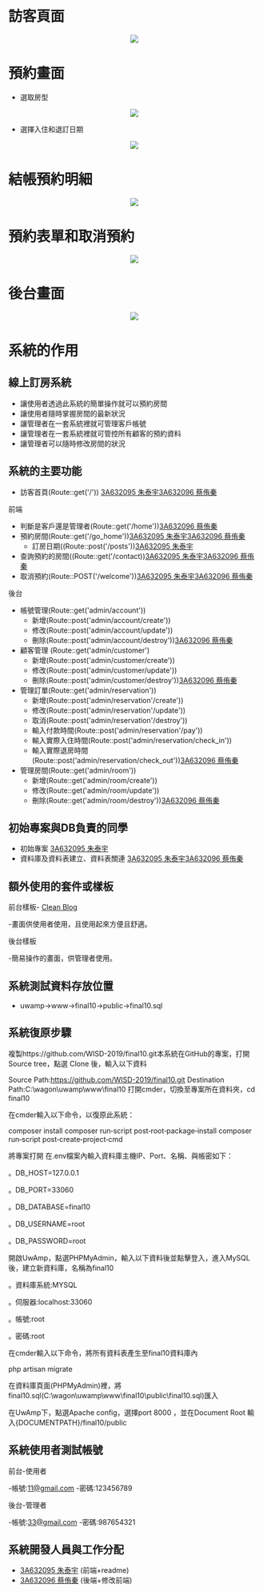 # 訪客頁面
<p align="center"><img src=https://i.imgur.com/SZQJTpj.png ></p>

# 預約畫面
- 選取房型
<p align="center"><img src=https://i.imgur.com/1kXA5LG.png ></p>

- 選擇入住和退訂日期
<p align="center"><img src=https://i.imgur.com/ZKZqsNU.png ></p>

# 結帳預約明細
<p align="center"><img src=https://i.imgur.com/RwnI12A.png ></p>

# 預約表單和取消預約
<p align="center"><img src=https://i.imgur.com/AgJMacw.png ></p>

# 後台畫面
<p align="center"><img src=https://i.imgur.com/7WAo9sd.png ></p>



# 系統的作用

## 線上訂房系統

- 讓使用者透過此系統的簡單操作就可以預約房間
- 讓使用者隨時掌握房間的最新狀況
- 讓管理者在一套系統裡就可管理客戶帳號
- 讓管理者在一套系統裡就可管控所有顧客的預約資料
- 讓管理者可以隨時修改房間的狀況


## 系統的主要功能

- 訪客首頁(Route::get('/')) [3A632095 朱泰宇](https://github.com/3A632095)[3A632096 蔡侑秦](https://github.com/3A632096)

前端
- 判斷是客戶還是管理者(Route::get('/home'))[3A632096 蔡侑秦](https://github.com/3A632096)
- 預約房間(Route::get('/go_home'))[3A632095 朱泰宇](https://github.com/3A632095)[3A632096 蔡侑秦](https://github.com/3A632096)
  - 訂房日期((Route::post('/posts'))[3A632095 朱泰宇](https://github.com/3A632095)
- 查詢預約的房間((Route::get('/contact))[3A632095 朱泰宇](https://github.com/3A632095)[3A632096 蔡侑秦](https://github.com/3A632096)
- 取消預約(Route::POST('/welcome'))[3A632095 朱泰宇](https://github.com/3A632095)[3A632096 蔡侑秦](https://github.com/3A632096) 

後台

- 帳號管理(Route::get('admin/account'))
  -  新增(Route::post('admin/account/create'))
  -  修改(Route::post('admin/account/update'))
  -  刪除(Route::post('admin/account/destroy'))[3A632096 蔡侑秦](https://github.com/3A632096)
- 顧客管理 (Route::get('admin/customer')
  -  新增(Route::post('admin/customer/create'))
  -  修改(Route::post('admin/customer/update'))
  -  刪除(Route::post('admin/customer/destroy'))[3A632096 蔡侑秦](https://github.com/3A632096)
- 管理訂單(Route::get('admin/reservation'))
  -  新增(Route::post('admin/reservation'/create'))
  -  修改(Route::post('admin/reservation'/update'))
  -  取消(Route::post('admin/reservation'/destroy'))
  -  輸入付款時間(Route::post('admin/reservation'/pay'))
  -  輸入實際入住時間(Route::post('admin/reservation/check_in'))
  -  輸入實際退房時間(Route::post('admin/reservation/check_out'))[3A632096 蔡侑秦](https://github.com/3A632096)
- 管理房間(Route::get('admin/room'))
  -  新增(Route::get('admin/room/create'))
  -  修改(Route::get('admin/room/update'))
  -  刪除(Route::get('admin/room/destroy'))[3A632096 蔡侑秦](https://github.com/3A632096)


## 初始專案與DB負責的同學

- 初始專案 [3A632095 朱泰宇](https://github.com/3A632095)
- 資料庫及資料表建立、資料表關連 [3A632095 朱泰宇](https://github.com/3A632095)[3A632096 蔡侑秦](https://github.com/3A632096)

## 額外使用的套件或樣板

前台樣板- [Clean Blog](https://startbootstrap.com/template-overviews/clean-blog/)

-畫面供使用者使用，且使用起來方便且舒適。

後台樣板

-簡易操作的畫面，供管理者使用。

## 系統測試資料存放位置

- uwamp->www->final10->public->final10.sql

## 系統復原步驟

複製https://github.com/WISD-2019/final10.git本系統在GitHub的專案，打開 Source tree，點選 Clone 後，輸入以下資料

Source Path:https://github.com/WISD-2019/final10.git Destination Path:C:\wagon\uwamp\www\final10 打開cmder，切換至專案所在資料夾，cd final10

在cmder輸入以下命令，以復原此系統：

composer install
composer run‐script post‐root‐package‐install
composer run‐script post‐create‐project‐cmd

將專案打開 在.env檔案內輸入資料庫主機IP、Port、名稱、與帳密如下：

。DB_HOST=127.0.0.1

。DB_PORT=33060

。DB_DATABASE=final10

。DB_USERNAME=root

。DB_PASSWORD=root

開啟UwAmp，點選PHPMyAdmin，輸入以下資料後並點擊登入，進入MySQL後，建立新資料庫，名稱為final10

。資料庫系統:MYSQL

。伺服器:localhost:33060

。帳號:root

。密碼:root

在cmder輸入以下命令，將所有資料表產生至final10資料庫內

php artisan migrate 

在資料庫頁面(PHPMyAdmin)裡，將final10.sql(C:\wagon\uwamp\www\final10\public\final10.sql)匯入

在UwAmp下，點選Apache config，選擇port 8000 ，並在Document Root 輸入{DOCUMENTPATH}/final10/public

## 系統使用者測試帳號

前台-使用者

-帳號:11@gmail.com
-密碼:123456789

後台-管理者

-帳號:33@gmail.com
-密碼:987654321

## 系統開發人員與工作分配
- [3A632095 朱泰宇](https://github.com/3A632095)  (前端+readme)
- [3A632096 蔡侑秦](https://github.com/3A632096)  (後端+修改前端)
